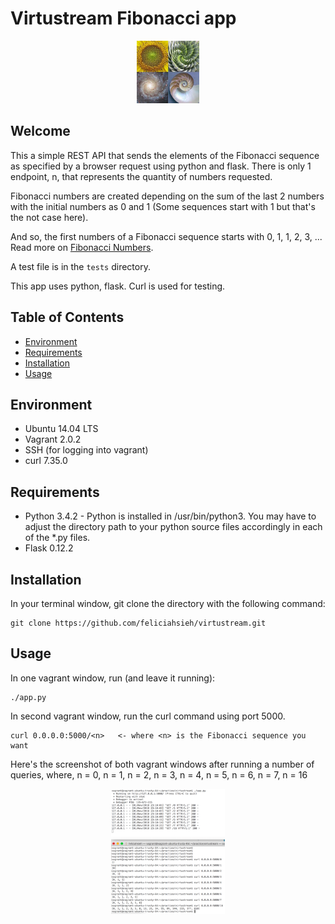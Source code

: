 # Virtustream Fibonacci app

<p align="center"><img src="fibonacci.jpg" style="height:100px" /></p>

## Welcome
This a simple REST API that sends the elements of the Fibonacci sequence as specified by a browser request using python and flask. There is only 1 endpoint, n, that represents the quantity of numbers requested.

Fibonacci numbers are created depending on the sum of the last 2 numbers with the initial numbers as 0 and 1 (Some sequences start with 1 but that's the not case here).

And so, the first numbers of a Fibonacci sequence starts with 0, 1, 1, 2, 3, ...
Read more on [Fibonacci Numbers](https://en.wikipedia.org/wiki/Fibonacci_number).

A test file is in the ```tests``` directory.

This app uses python, flask. Curl is used for testing.


## Table of Contents
* [Environment](#environment)
* [Requirements](#requirements)
* [Installation](#installation)
* [Usage](#usage)


## Environment
* Ubuntu 14.04 LTS
* Vagrant 2.0.2
* SSH (for logging into vagrant)
* curl 7.35.0


## Requirements
* Python 3.4.2 - Python is installed in /usr/bin/python3. You may have to adjust the directory path to your python source files accordingly in each of the *.py files.
* Flask 0.12.2


## Installation
In your terminal window, git clone the directory with the following command:

```
git clone https://github.com/feliciahsieh/virtustream.git
```

## Usage
In one vagrant window, run (and leave it running):
```
./app.py
```

In second vagrant window, run the curl command using port 5000.
```
curl 0.0.0.0:5000/<n>   <- where <n> is the Fibonacci sequence you want
```

Here's the screenshot of both vagrant windows after running a number of queries, where,
n = 0, n = 1, n = 2, n = 3, n = 4, n = 5, n = 6, n = 7, n = 16

<p align="center"><img src="webSvcFibonacci.png" style="height:200px" /></p>
